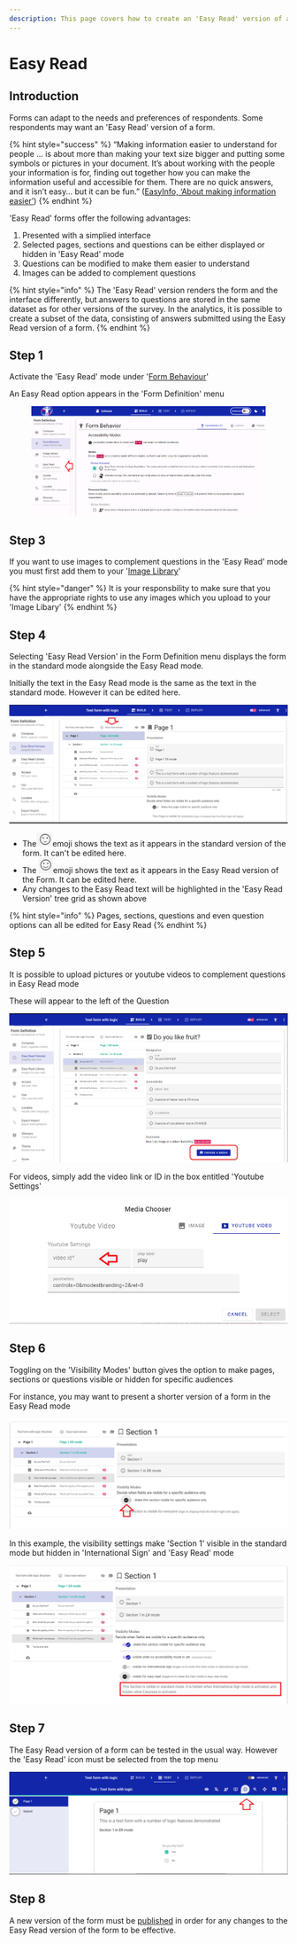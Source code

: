 ```yaml
---
description: This page covers how to create an 'Easy Read' version of a form
---
```


# Easy Read

## Introduction

Forms can adapt to the needs and preferences of respondents. Some respondents may want an 'Easy Read' version of a form.

{% hint style="success" %}
“Making information easier to understand for people ... is about more than making your text size bigger and putting some symbols or pictures in your document. It’s about working with the people your information is for, finding out together how you can make the information useful and accessible for them. There are no quick answers, and it isn’t easy... but it can be fun.” ([EasyInfo, ‘About making information easier’](https://assets.publishing.service.gov.uk/government/uploads/system/uploads/attachment\_data/file/215923/dh\_121927.pdf))
{% endhint %}

'Easy Read' forms offer the following advantages:

1. Presented with a simplied interface
2. Selected pages, sections and questions can be either displayed or hidden in 'Easy Read' mode
3. Questions can be modified to make them easier to understand
4. Images can be added to complement questions

{% hint style="info" %}
The 'Easy Read' version renders the form and the interface differently, but answers to questions are stored in the same dataset as for other versions of the survey. In the analytics, it is possible to create a subset of the data, consisting of answers submitted using the Easy Read version of a form.
{% endhint %}

## Step 1

Activate the 'Easy Read' mode under '[Form Behaviour](form-behaviour.md)'

An Easy Read option appears in the 'Form Definition' menu

<figure><img src="../../../.gitbook/assets/image (4) (1) (2).png" alt=""><figcaption></figcaption></figure>

## Step 3

If you want to use images to complement questions in the 'Easy Read' mode you must first add them to your '[Image Library](image-library.md)'

{% hint style="danger" %}
It is your responsbility to make sure that you have the appropriate rights to use any images which you upload to your 'Image Libary'
{% endhint %}

## Step 4

Selecting 'Easy Read Version' in the Form Definition menu displays the form in the standard mode alongside the Easy Read mode.

Initially the text in the Easy Read mode is the same as the text in the standard mode. However it can be edited here.

![](<../../../.gitbook/assets/image (307) (1) (1) (1) (1).png>)

* The![](<../../../.gitbook/assets/image (297) (1) (1) (1) (3) (1).png>)emoji shows the text as it appears in the standard version of the form. It can't be edited here.
* The ![](<../../../.gitbook/assets/image (309) (1) (1) (1) (1) (1) (1) (1) (1) (1).png>)emoji shows the text as it appears in the Easy Read version of the Form. It can be edited here.
* Any changes to the Easy Read text will be highlighted in the 'Easy Read Version' tree grid as shown above

{% hint style="info" %}
Pages, sections, questions and even question options can all be edited for Easy Read
{% endhint %}

## Step 5

It is possible to upload pictures or youtube videos to complement questions in Easy Read mode

These will appear to the left of the Question

![](<../../../.gitbook/assets/image (313) (1) (1) (1) (1) (1).png>)

For videos, simply add the video link or ID in the box entitled 'Youtube Settings'

![](<../../../.gitbook/assets/image (303) (1) (1) (1) (1) (1) (1).png>)

## Step 6

Toggling on the 'Visibility Modes' button gives the option to make pages, sections or questions visible or hidden for specific audiences

For instance, you may want to present a shorter version of a form in the Easy Read mode

![](<../../../.gitbook/assets/image (307) (1) (1) (1) (1) (1).png>)

In this example, the visibility settings make 'Section 1' visible in the standard mode but hidden in 'International Sign' and 'Easy Read' mode

![](<../../../.gitbook/assets/image (308) (1) (1) (1) (1) (1) (1) (1) (1).png>)

## Step 7

The Easy Read version of a form can be tested in the usual way. However the 'Easy Read' icon must be selected from the top menu

![](<../../../.gitbook/assets/image (316) (1) (1) (1) (1) (1) (1).png>)

## Step 8

A new version of the form must be [published](publishing-a-form.md) in order for any changes to the Easy Read version of the form to be effective.
